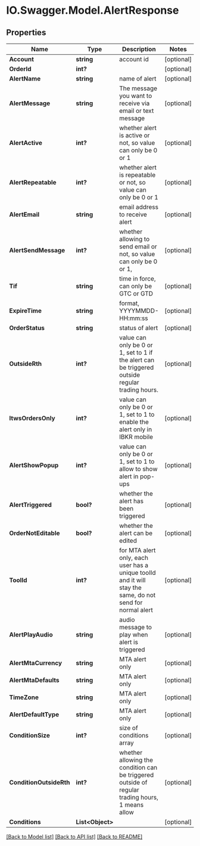 # IO.Swagger.Model.AlertResponse
## Properties

Name | Type | Description | Notes
------------ | ------------- | ------------- | -------------
**Account** | **string** | account id | [optional] 
**OrderId** | **int?** |  | [optional] 
**AlertName** | **string** | name of alert | [optional] 
**AlertMessage** | **string** | The message you want to receive via email or text message | [optional] 
**AlertActive** | **int?** | whether alert is active or not, so value can only be 0 or 1 | [optional] 
**AlertRepeatable** | **int?** | whether alert is repeatable or not, so value can only be 0 or 1 | [optional] 
**AlertEmail** | **string** | email address to receive alert | [optional] 
**AlertSendMessage** | **int?** | whether allowing to send email or not, so value can only be 0 or 1,  | [optional] 
**Tif** | **string** | time in force, can only be GTC or GTD | [optional] 
**ExpireTime** | **string** | format, YYYYMMDD-HH:mm:ss  | [optional] 
**OrderStatus** | **string** | status of alert | [optional] 
**OutsideRth** | **int?** | value can only be 0 or 1, set to 1 if the alert can be triggered outside regular trading hours.  | [optional] 
**ItwsOrdersOnly** | **int?** | value can only be 0 or 1, set to 1 to enable the alert only in IBKR mobile  | [optional] 
**AlertShowPopup** | **int?** | value can only be 0 or 1, set to 1 to allow to show alert in pop-ups | [optional] 
**AlertTriggered** | **bool?** | whether the alert has been triggered | [optional] 
**OrderNotEditable** | **bool?** | whether the alert can be edited | [optional] 
**ToolId** | **int?** | for MTA alert only, each user has a unique toolId and it will stay the same, do not send for normal alert  | [optional] 
**AlertPlayAudio** | **string** | audio message to play when alert is triggered | [optional] 
**AlertMtaCurrency** | **string** | MTA alert only | [optional] 
**AlertMtaDefaults** | **string** | MTA alert only | [optional] 
**TimeZone** | **string** | MTA alert only | [optional] 
**AlertDefaultType** | **string** | MTA alert only | [optional] 
**ConditionSize** | **int?** | size of conditions array | [optional] 
**ConditionOutsideRth** | **int?** | whether allowing the condition can be triggered outside of regular trading hours, 1 means allow | [optional] 
**Conditions** | **List&lt;Object&gt;** |  | [optional] 

[[Back to Model list]](../README.md#documentation-for-models) [[Back to API list]](../README.md#documentation-for-api-endpoints) [[Back to README]](../README.md)

